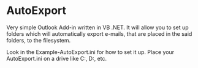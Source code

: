 # AutoExport
Very simple Outlook Add-in written in VB .NET. It will allow you to set up folders which will automatically export e-mails, that are placed in the said folders, to the filesystem.

Look in the Example-AutoExport.ini for how to set it up. Place your AutoExport.ini on a drive like C:\, D:\, etc.